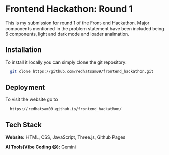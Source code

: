 # Frontend Hackathon: Round 1


This is my submission for round 1 of the Front-end Hackathon. Major components mentioned in the problem statement have been included being 6 components, light and dark mode and loader anaimation.
## Installation

To install it locally you can simply clone the git repository:
```bash
  git clone https://github.com/redhatsam09/frontend_hackathon.git
```
    
## Deployment

To visit the website go to 

```bash
  https://redhatsam09.github.io/frontend_hackathon/
```


## Tech Stack

**Website:** HTML, CSS, JavaScript, Three.js, Github Pages

**AI Tools(Vibe Coding 😆):** Gemini

